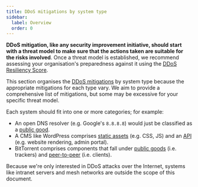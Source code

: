 ```yaml
---
title: DDoS mitigations by system type
sidebar:
  label: Overview
  order: 0
---
```


**DDoS mitigation,
like any security improvement initiative,
should start with a threat model to make sure that the actions taken are suitable for the risks involved**.
Once a threat model is established,
we recommend assessing your organisation's preparedness against it using the
[DDoS Resiliency Score](https://www.ddosresiliencyscore.org/securitymanagers/).

This section organises the [DDoS mitigations](../mitigations/index.md) by system type
because the appropriate mitigations for each type vary.
We aim to provide a comprehensive list of mitigations,
but some may be excessive for your specific threat model.

Each system should fit into one or more categories; for example:

- An open DNS resolver (e.g. Google's `8.8.8.8`) would just be classified as a [public good](public-goods.md).
- A CMS like WordPress comprises [static assets](./static-websites.md) (e.g. CSS, JS) and an [API](./apis.md) (e.g. website rendering, admin portal).
- BitTorrent comprises components that fall under [public goods](public-goods.md) (i.e. trackers) and [peer-to-peer](./p2p.md) (i.e. clients).

Because we're only interested in DDoS attacks over the Internet,
systems like intranet servers and mesh networks are outside the scope of this document.
